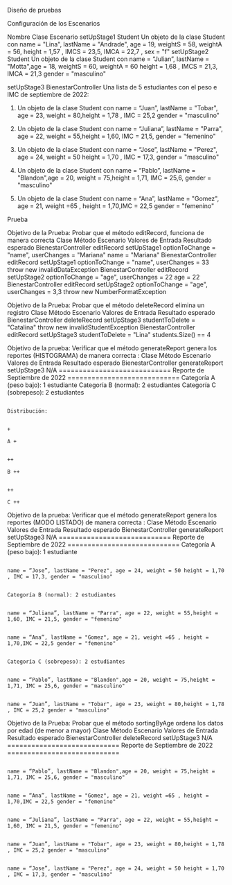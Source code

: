 Diseño de pruebas 


Configuración de los Escenarios

Nombre	     Clase	                Escenario
setUpStage1	 Student	            Un objeto de la clase Student con name = "Lina", lastName = "Andrade", age = 19, weightS = 58, weightA = 56, height = 1,57 , IMCS = 23,5, IMCA = 22,7 ,  sex = "f"
setUpStage2  Student	            Un objeto de la clase Student con name = “Julian”, lastName = "Motta",age = 18, weightS = 60, weightA 
                                    = 60 height =  1,68 , IMCS = 21,3, IMCA = 21,3 gender = "masculino"

setUpStage3  BienestarController	Una lista de 5 estudiantes con el peso e IMC de septiembre de 2022: 

 1. Un objeto de la clase Student con name = “Juan”, lastName = "Tobar", age = 23, weight = 80,height = 1,78 , IMC = 25,2 gender = "masculino"

 2. Un objeto de la clase Student con name = “Juliana”, lastName = "Parra", age = 22, weight = 55,height = 1,60, IMC = 21,5, gender = "femenino"
 
 3. Un objeto de la clase Student con name = “Jose”, lastName = "Perez", age = 24, weight = 50 height = 1,70 , IMC = 17,3, gender = "masculino"

 4. Un objeto de la clase Student con name = “Pablo”, lastName = "Blandon",age = 20, weight = 75,height = 1,71, IMC = 25,6, gender = "masculino"

 5. Un objeto de la clase Student con name = “Ana”, lastName = "Gomez", age = 21, weight =65 , height = 1,70,IMC = 22,5 gender = "femenino"

Prueba

Objetivo de la Prueba: Probar que el método editRecord, funciona de manera correcta 
 Clase	               Método	    Escenario	    Valores de Entrada	                                   Resultado esperado
BienestarController	editRecord      setUpStage1	    optionToChange = "name", userChanges = "Mariana"       name = "Mariana"
BienestarController	editRecord      setUpStage1	    optionToChange = "name", userChanges = 33              throw new invalidDataException
BienestarController	editRecord      setUpStage2	    optionToChange = "age", userChanges = 22               age = 22
BienestarController	editRecord      setUpStage2     optionToChange = "age", userChanges = 3,3              throw new NumberFormatException


Objetivo de la Prueba: Probar que el método deleteRecord elimina un registro
 Clase	               Método	    Escenario	    Valores de Entrada	                            Resultado esperado
BienestarController	deleteRecord    setUpStage3	    studentToDelete = "Catalina"                    throw new invalidStudentException
BienestarController	editRecord      setUpStage3	    studentToDelete = "Lina"                        students.Size() == 4 


Objetivo de la prueba: Verificar que el método generateReport genera los reportes (HISTOGRAMA) de manera correcta : 
 Clase	               Método	    Escenario	    Valores de Entrada	                            Resultado esperado
BienestarController	generateReport  setUpStage3	          N/A                                       ============================
                                                                                                    Reporte de Septiembre de 2022
                                                                                                    ============================
                                                                                                    Categoría A (peso bajo): 1 estudiante
                                                                                                    Categoría B (normal): 2 estudiantes
                                                                                                    Categoría C (sobrepeso): 2 estudiantes

                                                                                                    Distribución:

                                                                                                      +
                                                                                                    A +

                                                                                                      ++ 
                                                                                                    B ++

                                                                                                      ++
                                                                                                    C ++
                    

Objetivo de la prueba: Verificar que el método generateReport genera los reportes (MODO LISTADO) de manera correcta : 
 Clase	               Método	          Escenario	      Valores de Entrada	                    Resultado esperado
BienestarController	   generateReport    setUpStage3	          N/A                               ============================
                                                                                                    Reporte de Septiembre de 2022
                                                                                                    ============================
                                                                                                    Categoría A (peso bajo): 1 estudiante
                                                                                                    
                                                                                                    name = “Jose”, lastName = "Perez", age = 24, weight = 50 height = 1,70 , IMC = 17,3, gender = "masculino"

                                                                                                    Categoría B (normal): 2 estudiantes

                                                                                                    name = “Juliana”, lastName = "Parra", age = 22, weight = 55,height = 1,60, IMC = 21,5, gender = "femenino"

                                                                                                    name = “Ana”, lastName = "Gomez", age = 21, weight =65 , height = 1,70,IMC = 22,5 gender = "femenino"

                                                                                                    Categoría C (sobrepeso): 2 estudiantes 

                                                                                                    name = “Pablo”, lastName = "Blandon",age = 20, weight = 75,height = 1,71, IMC = 25,6, gender = "masculino"

                                                                                                    name = “Juan”, lastName = "Tobar", age = 23, weight = 80,height = 1,78 , IMC = 25,2 gender = "masculino"


Objetivo de la Prueba: Probar que el método sortingByAge ordena los datos por edad (de menor a mayor)
 Clase	               Método	    Escenario	    Valores de Entrada	                            Resultado esperado
BienestarController	deleteRecord    setUpStage3	     N/A                                        ============================
                                                                                                    Reporte de Septiembre de 2022
                                                                                                    ============================

                                                                                                     name = “Pablo”, lastName = "Blandon",age = 20, weight = 75,height = 1,71, IMC = 25,6, gender = "masculino"
                                                                                                    
                                                                                                    name = “Ana”, lastName = "Gomez", age = 21, weight =65 , height = 1,70,IMC = 22,5 gender = "femenino"
                                                                                                    
                                                                                                    name = “Juliana”, lastName = "Parra", age = 22, weight = 55,height = 1,60, IMC = 21,5, gender = "femenino"

                                                                                                    name = “Juan”, lastName = "Tobar", age = 23, weight = 80,height = 1,78 , IMC = 25,2 gender = "masculino"

                                                                                                    name = “Jose”, lastName = "Perez", age = 24, weight = 50 height = 1,70 , IMC = 17,3, gender = "masculino"

                                                                                                   

                                                                                                    



                                                                                                   




                                                                                                    



